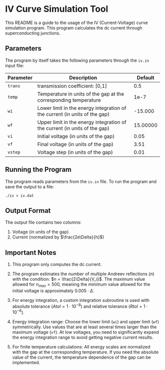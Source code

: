 # IV Curve Simulation Tool

This README is a guide to the usage of the IV (Current-Voltage) curve simulation program. This program calculates the dc current through superconducting junctions.

## Parameters

The program by itself takes the following parameters through the `iv.in` input file:

| Parameter | Description | Default |
|-----------|-------------|-----------------|
| `trans` | transmission coefficient: [0,1] | 0.5 |
| `temp` | Temperature in units of the gap at the corresponding temperature | 1e-7 |
| `wi` | Lower limit in the energy integration of the current (in units of the gap) | -15.000 |
| `wf` | Upper limit in the energy integration of the current (in units of the gap) | 15.00000 |
| `vi` | Initial voltage (in units of the gap) | 0.05 |
| `vf` | Final voltage (in units of the gap) | 3.51 |
| `vstep` | Voltage step (in units of the gap) | 0.01 |

## Running the Program

The program reads parameters from the `iv.in` file. To run the program and save the output to a file:

```
./iv > iv.dat
```

## Output Format

The output file contains two columns:
1. Voltage (in units of the gap)
2. Current (normalized by $\frac{2e\Delta}{h}$)

## Important Notes

1. This program only computes the dc current.

2. The program estimates the number of multiple Andreev reflections ($n$) with the condition: $n = \frac{2\Delta}{V_i}$. The maximum value allowed for $n_{max}=500$, meaning the minimum value allowed for the initial voltage is approximately $0.005\cdot\Delta$.

3. For energy integration, a custom integration subroutine is used with absolute tolerance ($Atol=1\cdot 10^{-8}$) and relative tolerance ($Rtol=1\cdot 10^{-6}$).

4. Energy integration range: Choose the lower limit (`wi`) and upper limit (`wf`) symmetrically. Use values that are at least several times larger than the maximum voltage (`vf`). At low voltages, you need to significantly expand the energy integration range to avoid getting negative current results.

5. For finite temperature calculations: All energy scales are normalized with the gap at the corresponding temperature. If you need the absolute value of the current, the temperature dependence of the gap can be implemented. 